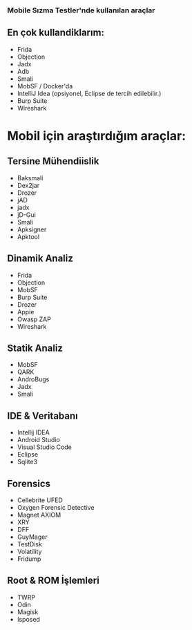 
### Mobile Sızma Testler'nde kullanılan araçlar

## En çok kullandiklarım:

- Frida
- Objection
- Jadx
- Adb
- Smali
- MobSF / Docker'da
- IntelliJ Idea (opsiyonel, Eclipse de tercih edilebilir.)
- Burp Suite
- Wireshark

# Mobil için araştırdığım araçlar:

## Tersine Mühendiislik

- Baksmali
- Dex2jar
- Drozer
- jAD
- jadx
- jD-Gui
- Smali
- Apksigner
- Apktool

## Dinamik Analiz

- Frida
- Objection
- MobSF
- Burp Suite
- Drozer
- Appie
- Owasp ZAP
- Wireshark

## Statik Analiz

- MobSF
- QARK
- AndroBugs
- Jadx
- Smali

## IDE & Veritabanı

- Intellij IDEA
- Android Studio
- Visual Studio Code
- Eclipse
- Sqlite3

## Forensics

- Cellebrite UFED
- Oxygen Forensic Detective
- Magnet AXIOM
- XRY
- DFF
- GuyMager
- TestDisk
- Volatility
- Fridump

## Root & ROM İşlemleri

- TWRP
- Odin
- Magisk
- lsposed
